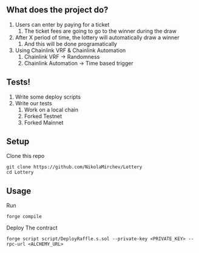 ## What does the project do?

1. Users can enter by paying for a ticket
    1. The ticket fees are going to go to the winner during the draw
2. After X period of time, the lottery will automatically draw a winner
    1. And this will be done programatically
3. Using Chainlink VRF & Chainlink Automation
    1. Chainlink VRF -> Randomness
    2. Chainlink Automation -> Time based trigger

## Tests!
1. Write some deploy scripts
2. Write our tests
    1. Work on a local chain
    2. Forked Testnet
    3. Forked Mainnet

## Setup

Clone this repo

```
git clone https://github.com/NikolaMirchev/Lottery
cd Lottery
```

## Usage

Run

```
forge compile
```

Deploy The contract

```
forge script script/DeployRaffle.s.sol --private-key <PRIVATE_KEY> --rpc-url <ALCHEMY_URL>
```
